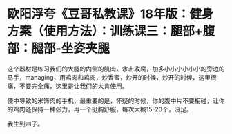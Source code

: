 # 欧阳浮夸《豆哥私教课》18年版：健身方案（使用方法）：训练课三：腿部+腹部：腿部-坐姿夹腿

这个器材是练习我们的大腿的内侧的肌肉，水击收腐，加多小小小小小小的旁边的马手，managing，用鸡肉和鸡肉，炒香蜜，炒开的时候，炒开的时候，这里很痛，不要完全痛，这里是让我们的大肯使用。

使中导致的米饰肉的手机，最重要的是，怀疑的时候，你的腹中片不要相碰，让你的鸡肉还保持一种张力，再一个挺胸舒服，每次大概15-20个，没足。

我生到四子。